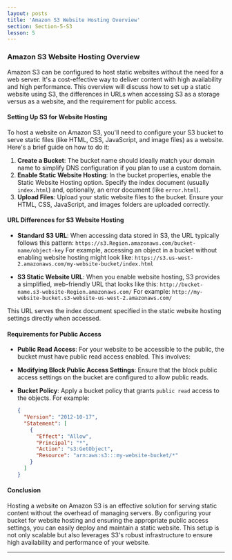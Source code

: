 ```yaml
---
layout: posts
title: 'Amazon S3 Website Hosting Overview'
section: Section-5-S3
lesson: 5
---
```


### Amazon S3 Website Hosting Overview

Amazon S3 can be configured to host static websites without the need for a web server. It's a cost-effective way to deliver content with high availability and high performance. This overview will discuss how to set up a static website using S3, the differences in URLs when accessing S3 as a storage versus as a website, and the requirement for public access.

<!-- pagebreak -->

#### Setting Up S3 for Website Hosting

To host a website on Amazon S3, you'll need to configure your S3 bucket to serve static files (like HTML, CSS, JavaScript, and image files) as a website. Here's a brief guide on how to do it:

1. **Create a Bucket**: The bucket name should ideally match your domain name to simplify DNS configuration if you plan to use a custom domain.
2. **Enable Static Website Hosting**: In the bucket properties, enable the Static Website Hosting option. Specify the index document (usually `index.html`) and, optionally, an error document (like `error.html`).
3. **Upload Files**: Upload your static website files to the bucket. Ensure your HTML, CSS, JavaScript, and images folders are uploaded correctly.
<!-- pagebreak -->

#### URL Differences for S3 Website Hosting

- **Standard S3 URL**: When accessing data stored in S3, the URL typically follows this pattern:
  `https://s3.Region.amazonaws.com/bucket-name/object-key`
  For example, accessing an object in a bucket without enabling website hosting might look like:
  `https://s3.us-west-2.amazonaws.com/my-website-bucket/index.html`

- **S3 Static Website URL**: When you enable website hosting, S3 provides a simplified, web-friendly URL that looks like this:
  `http://bucket-name.s3-website-Region.amazonaws.com/`
  For example:
  `http://my-website-bucket.s3-website-us-west-2.amazonaws.com/`

This URL serves the index document specified in the static website hosting settings directly when accessed.

<!-- pagebreak -->

#### Requirements for Public Access

- **Public Read Access**: For your website to be accessible to the public, the bucket must have public read access enabled. This involves:
- **Modifying Block Public Access Settings**: Ensure that the block public access settings on the bucket are configured to allow public reads.
- **Bucket Policy**: Apply a bucket policy that grants `public read` access to the objects. For example:

  ```json
  {
    "Version": "2012-10-17",
    "Statement": [
      {
        "Effect": "Allow",
        "Principal": "*",
        "Action": "s3:GetObject",
        "Resource": "arn:aws:s3:::my-website-bucket/*"
      }
    ]
  }
  ```

  <!-- pagebreak -->

#### Conclusion

Hosting a website on Amazon S3 is an effective solution for serving static content without the overhead of managing servers. By configuring your bucket for website hosting and ensuring the appropriate public access settings, you can easily deploy and maintain a static website. This setup is not only scalable but also leverages S3's robust infrastructure to ensure high availability and performance of your website.

---
